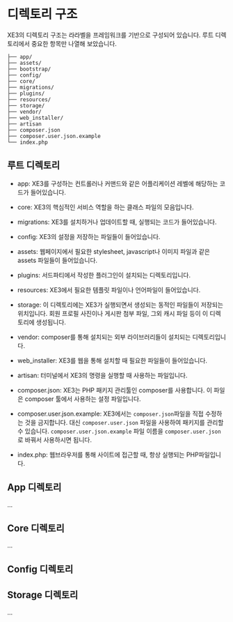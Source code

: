 # 디렉토리 구조

XE3의 디렉토리 구조는 라라벨을 프레임워크를 기반으로 구성되어 있습니다. 루트 디렉토리에서 중요한 항목만 나열해 보았습니다.
```
├── app/
├── assets/
├── bootstrap/
├── config/
├── core/
├── migrations/
├── plugins/
├── resources/
├── storage/
├── vendor/
├── web_installer/
├── artisan
├── composer.json
├── composer.user.json.example
└── index.php
```

## 루트 디렉토리

- app: XE3를 구성하는 컨트롤러나 커맨드와 같은 어플리케이션 레벨에 해당하는 코드가 들어있습니다.


- core: XE3의 핵심적인 서비스 역할을 하는 클래스 파일의 모음입니다.


- migrations: XE3를 설치하거나 업데이트할 때, 실행되는 코드가 들어있습니다.


- config: XE3의 설정을 저장하는 파일들이 들어있습니다.


- assets: 웹페이지에서 필요한 stylesheet, javascript나 이미지 파일과 같은 assets 파일들이 들어있습니다.


- plugins: 서드파티에서 작성한 플러그인이 설치되는 디렉토리입니다.


- resources: XE3에서 필요한 템플릿 파일이나 언어파일이 들어있습니다.


- storage: 이 디렉토리에는 XE3가 실행되면서 생성되는 동적인 파일들이 저장되는 위치입니다. 회원 프로필 사진이나 게시판 첨부 파일, 그외 캐시 파일 등이 이 디렉토리에 생성됩니다.


- vendor: composer를 통해 설치되는 외부 라이브러리들이 설치되는 디렉토리입니다.


- web_installer: XE3를 웹을 통해 설치할 때 필요한 파일들이 들어있습니다.


- artisan: 터미널에서 XE3의 명령을 실행할 때 사용하는 파일입니다.


- composer.json: XE3는 PHP 패키지 관리툴인 composer를 사용합니다. 이 파일은 composer 툴에서 사용하는 설정 파일입니다.


- composer.user.json.example: XE3에서는 `composer.json`파일을 직접 수정하는 것을 금지합니다. 대신 `composer.user.json` 파일을 사용하여 패키지를 관리할 수 있습니다. `composer.user.json.example` 파일 이름을 `composer.user.json`로 바꿔서 사용하시면 됩니다.


- index.php: 웹브라우저를 통해 사이트에 접근할 때, 항상 실행되는 PHP파일입니다.


## App 디렉토리

...

## Core 디렉토리

...

## Config 디렉토리


## Storage 디렉토리

...


